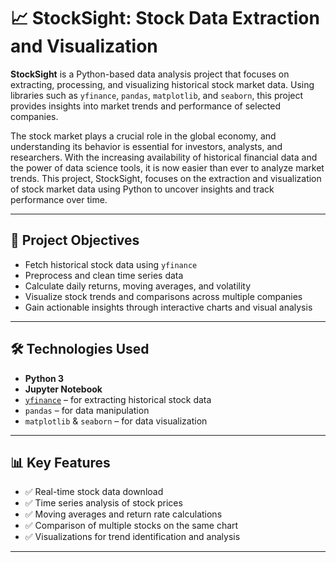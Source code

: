 # 📈 StockSight: Stock Data Extraction and Visualization

**StockSight** is a Python-based data analysis project that focuses on extracting, processing, and visualizing historical stock market data. Using libraries such as `yfinance`, `pandas`, `matplotlib`, and `seaborn`, this project provides insights into market trends and performance of selected companies.

The stock market plays a crucial role in the global economy, and understanding its behavior is essential for investors, analysts, and researchers. With the increasing availability of historical financial data and the power of data science tools, it is now easier than ever to analyze market trends. This project, StockSight, focuses on the extraction and visualization of stock market data using Python to uncover insights and track performance over time.


---

## 🚀 Project Objectives

- Fetch historical stock data using `yfinance`
- Preprocess and clean time series data
- Calculate daily returns, moving averages, and volatility
- Visualize stock trends and comparisons across multiple companies
- Gain actionable insights through interactive charts and visual analysis

---

## 🛠️ Technologies Used

- **Python 3**
- **Jupyter Notebook**
- [`yfinance`](https://pypi.org/project/yfinance/) – for extracting historical stock data
- `pandas` – for data manipulation
- `matplotlib` & `seaborn` – for data visualization

---

## 📊 Key Features

- ✅ Real-time stock data download
- ✅ Time series analysis of stock prices
- ✅ Moving averages and return rate calculations
- ✅ Comparison of multiple stocks on the same chart
- ✅ Visualizations for trend identification and analysis


---
